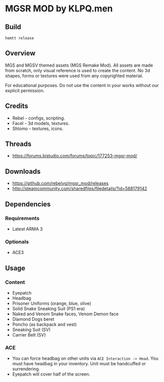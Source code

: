 # MGSR MOD by KLPQ.men

## Build

```
hemtt release
```

## Overview

MGS and MGSV themed assets (MGS Remake Mod).
All assets are made from scratch, only visual reference is used to create the content. No 3d shapes, forms or textures were used from any copyrighted material.

For educational purposes. Do not use the content in your works without our explicit permission.

## Credits

- Rebel - configs, scripting.
- Facel - 3d models, textures.
- Shlomo - textures, icons.

## Threads

- https://forums.bistudio.com/forums/topic/177253-mgsr-mod/

## Downloads

- https://github.com/rebelvg/mgsr_mod/releases
- http://steamcommunity.com/sharedfiles/filedetails/?id=588179142

## Dependencies

### Requirements

- Latest ARMA 3

### Optionals

- ACE3

## Usage

### Content

- Eyepatch
- Headbag
- Prisoner Uniforms (orange, blue, olive)
- Solid Snake Sneaking Suit (PS1 era)
- Naked and Venom Snake faces, Venom Demon face
- Diamond Dogs beret
- Poncho (as backpack and vest)
- Sneaking Suit (SV)
- Carrier Belt (SV)

### ACE

- You can force headbag on other units via `ACE Interaction -> Head`. You must have headbag in your inventory. Unit must be handcuffed or surrendering.
- Eyepatch will cover half of the screen.
